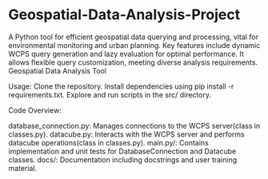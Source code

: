 # Geospatial-Data-Analysis-Project
A Python tool for efficient geospatial data querying and processing, vital for environmental monitoring and urban planning. Key features include dynamic WCPS query generation and lazy evaluation for optimal performance. It allows flexible query customization, meeting diverse analysis requirements.
Geospatial Data Analysis Tool

Usage:
Clone the repository.
Install dependencies using pip install -r requirements.txt.
Explore and run scripts in the src/ directory.

Code Overview:

database_connection.py: Manages connections to the WCPS server(class in classes.py).
datacube.py: Interacts with the WCPS server and performs datacube operations(class in classes.py).
main.py/: Contains implementation and unit tests for DatabaseConnection and Datacube classes.
docs/: Documentation including docstrings and user training material.
